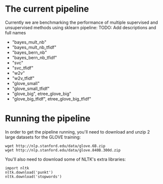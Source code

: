 # The current pipeline

Currently we are benchmarking the performance of multiple supervised and unsupervised methods using sklearn pipeline:
TODO: Add descriptions and full names 
- "bayes_mult_nb"
- "bayes_mult_nb_tfidf"
- "bayes_bern_nb"
- "bayes_bern_nb_tfidf"
- "svc"
- "svc_tfidf"
- "w2v"
- "w2v_tfidf"
- "glove_small"
- "glove_small_tfidf"
- "glove_big", etree_glove_big"
- "glove_big_tfidf", etree_glove_big_tfidf"



# Running the pipeline
In order to get the pipeline running, you'll need to download and unzip 2 large datasets for the GLOVE training:
```
wget http://nlp.stanford.edu/data/glove.6B.zip
wget http://nlp.stanford.edu/data/glove.840B.300d.zip
```
You'll also need to download some of NLTK's extra libraries:

```
import nltk
nltk.download('punkt')
nltk.download('stopwords')
```